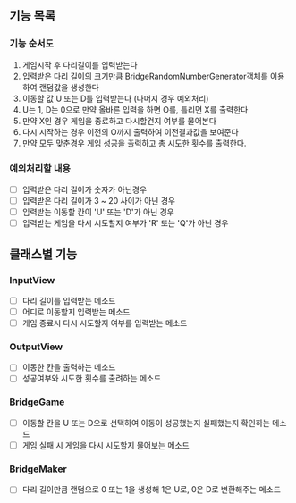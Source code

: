 ## 기능 목록

### 기능 순서도

1. 게임시작 후 다리길이를 입력받는다
2. 입력받은 다리 길이의 크기만큼 BridgeRandomNumberGenerator객체를 이용하여 랜덤값을 생성한다
3. 이동할 값 U 또는 D를 입력받는다 (나머지 경우 예외처리)
4. U는 1, D는 0으로 만약 올바른 입력을 하면 O를, 틀리면 X를 출력한다
5. 만약 X인 경우 게임을 종료하고 다시할건지 여부를 물어본다
6. 다시 시작하는 경우 이전의 O까지 출력하여 이전결과값을 보여준다
7. 만약 모두 맞춘경우 게임 성공을 출력하고 총 시도한 횟수를 출력한다.

### 예외처리할 내용

- [ ] 입력받은 다리 길이가 숫자가 아닌경우
- [ ] 입력받은 다리 길이가 3 ~ 20 사이가 아닌 경우
- [ ] 입력받는 이동할 칸이 'U' 또는 'D'가 아닌 경우
- [ ] 입력받는 게임을 다시 시도할지 여부가 'R' 또는 'Q'가 아닌 경우

## 클래스별 기능

### InputView

- [ ] 다리 길이를 입력받는 메소드
- [ ] 어디로 이동할지 입력받는 메소드
- [ ] 게임 종료시 다시 시도할지 여부를 입력받는 메소드

### OutputView

- [ ] 이동한 칸을 출력하는 메소드
- [ ] 성공여부와 시도한 횟수를 출려하는 메소드

### BridgeGame

- [ ] 이동할 칸을 U 또는 D으로 선택하여 이동이 성공했는지 실패했는지 확인하는 메소드
- [ ] 게임 실패 시 게임을 다시 시도할지 물어보는 메소드

### BridgeMaker

- [ ] 다리 길이만큼 랜덤으로 0 또는 1을 생성해 1은 U로, 0은 D로 변환해주는 메소드
